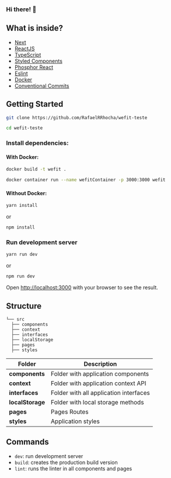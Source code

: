 ### Hi there! 👋

## What is inside?
- [Next](https://nextjs.org/docs)
- [ReactJS](https://reactjs.org)
- [TypeScript](https://www.typescriptlang.org)
- [Styled Components](https://styled-components.com)
- [Phosphor React](https://phosphoricons.com/)
- [Eslint](https://eslint.org)
- [Docker](https://www.docker.com)
- [Conventional Commits](https://www.conventionalcommits.org/en/v1.0.0/)

## Getting Started

```bash
git clone https://github.com/RafaelRRhocha/wefit-teste
```

```bash
cd wefit-teste
```

### Install dependencies:

#### With Docker:

```bash
docker build -t wefit .
```

```bash
docker container run --name wefitContainer -p 3000:3000 wefit
```

#### Without Docker:

```bash
yarn install
```

or

```bash
npm install
```

### Run development server

```bash
yarn run dev
```

or 

```bash
npm run dev
```

Open [http://localhost:3000](http://localhost:3000) with your browser to see the result.

## Structure

```
└── src
  ├── components
  ├── context
  ├── interfaces
  ├── localStorage
  ├── pages
  ├── styles
```

| Folder           | Description                                          |
| ----------       | -------------------------------------------          |
| **components**   | Folder with application components                   |
| **context**      | Folder with application context API                  |
| **interfaces**   | Folder with all application interfaces               |
| **localStorage** | Folder with local storage methods                    |
| **pages**        | Pages Routes                                         |
| **styles**       | Application styles                                   |

## Commands

- `dev`: run development server
- `build`: creates the production build version
- `lint`: runs the linter in all components and pages